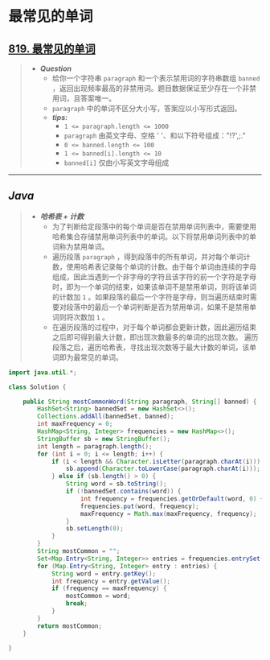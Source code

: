 # 最常见的单词

## [819. 最常见的单词](https://leetcode.cn/problems/most-common-word/)

> - ***Question***
>   - 给你一个字符串 `paragraph` 和一个表示禁用词的字符串数组 `banned` ，返回出现频率最高的非禁用词。题目数据保证至少存在一个非禁用词，且答案唯一。
>   - `paragraph` 中的单词不区分大小写，答案应以小写形式返回。
>   - ***tips:***
>     - `1 <= paragraph.length <= 1000`
>     - `paragraph` 由英文字母、空格 ' '、和以下符号组成："!?',;."
>     - `0 <= banned.length <= 100`
>     - `1 <= banned[i].length <= 10`
>     - `banned[i]` 仅由小写英文字母组成

---

## *Java*

> - ***哈希表 + 计数***
>   - 为了判断给定段落中的每个单词是否在禁用单词列表中，需要使用哈希集合存储禁用单词列表中的单词。以下将禁用单词列表中的单词称为禁用单词。
>   - 遍历段落 `paragraph` ，得到段落中的所有单词，并对每个单词计数，使用哈希表记录每个单词的计数。由于每个单词由连续的字母组成，因此当遇到一个非字母的字符且该字符的前一个字符是字母时，即为一个单词的结束，如果该单词不是禁用单词，则将该单词的计数加 `1` 。如果段落的最后一个字符是字母，则当遍历结束时需要对段落中的最后一个单词判断是否为禁用单词，如果不是禁用单词则将次数加 `1` 。
>   - 在遍历段落的过程中，对于每个单词都会更新计数，因此遍历结束之后即可得到最大计数，即出现次数最多的单词的出现次数。
遍历段落之后，遍历哈希表，寻找出现次数等于最大计数的单词，该单词即为最常见的单词。

```java
import java.util.*;

class Solution {

    public String mostCommonWord(String paragraph, String[] banned) {
        HashSet<String> bannedSet = new HashSet<>();
        Collections.addAll(bannedSet, banned);
        int maxFrequency = 0;
        HashMap<String, Integer> frequencies = new HashMap<>();
        StringBuffer sb = new StringBuffer();
        int length = paragraph.length();
        for (int i = 0; i <= length; i++) {
            if (i < length && Character.isLetter(paragraph.charAt(i))) {
                sb.append(Character.toLowerCase(paragraph.charAt(i)));
            } else if (sb.length() > 0) {
                String word = sb.toString();
                if (!bannedSet.contains(word)) {
                    int frequency = frequencies.getOrDefault(word, 0) + 1;
                    frequencies.put(word, frequency);
                    maxFrequency = Math.max(maxFrequency, frequency);
                }
                sb.setLength(0);
            }
        }
        String mostCommon = "";
        Set<Map.Entry<String, Integer>> entries = frequencies.entrySet();
        for (Map.Entry<String, Integer> entry : entries) {
            String word = entry.getKey();
            int frequency = entry.getValue();
            if (frequency == maxFrequency) {
                mostCommon = word;
                break;
            }
        }
        return mostCommon;
    }

}
```
